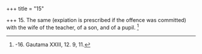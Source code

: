 +++
title = "15"

+++
15. The same (expiation is prescribed if the offence was committed) with the wife of the teacher, of a son, and of a pupil. [^11] 


[^11]:  -16. Gautama XXIII, 12. 9, 11.
